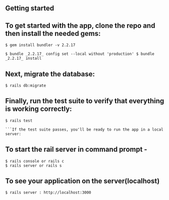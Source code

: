 ## Getting started

## To get started with the app, clone the repo and then install the needed gems:
```
$ gem install bundler -v 2.2.17

$ bundle _2.2.17_ config set --local without 'production' $ bundle _2.2.17_ install
```
## Next, migrate the database:
```
$ rails db:migrate
```
## Finally, run the test suite to verify that everything is working correctly:
```
$ rails test

```If the test suite passes, you'll be ready to run the app in a local server:
```

## To start the rail server in command prompt - 

``` 
$ rails console or rails c
$ rails server or rails s
```

## To see your application on the server(localhost)

```
$ rails server : http://localhost:3000
```
